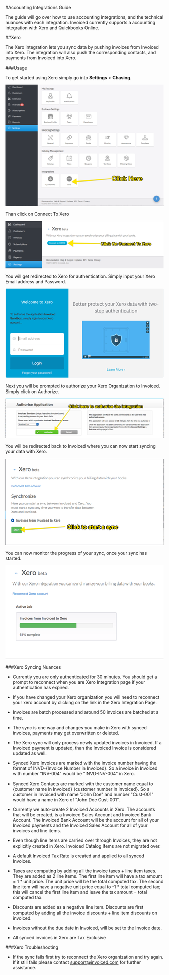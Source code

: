 #Accounting Integrations Guide

The guide will go over how to use accounting integrations, and the technical nuances with each integration.  Invoiced currently supports a accounting integration with Xero and Quickbooks Online.

##Xero

The Xero integration lets you sync data by pushing invoices from Invoiced into Xero.  The integration will also push the corresponding contacts, and payments from Invoiced into Xero.

###Usage

To get started using Xero simply go into **Settings** > **Chasing**.  

![Xero Settings](../img/xero-screen-1.png)

Than click on Connect To Xero

![Xero Connect](../img/xero-screen-2.png)

You will get redirected to Xero for authentication. Simply input your Xero Email address and Password.

![Xero Authorize](../img/xero-screen-3.png)

Next you will be prompted to authorize your Xero Organization to Invoiced.  Simply click on Authorize.

![Xero Settings](../img/xero-screen-4.png)

You will be redirected back to Invoiced where you can now start syncing your data with Xero.

![Xero Settings](../img/xero-screen-5.png)

You can now monitor the progress of your sync, once your sync has started. 

![Xero Settings](../img/xero-screen-6.png)

###Xero Syncing Nuances 

- Currently you are only authenticated for 30 minutes.  You should get a prompt to reconnect when you are Xero Integration page if your authentication has expired. 

- If you have changed your Xero organization you will need to reconnect your xero account by clicking on the link in the Xero Integration Page.

- Invoices are batch processed and around 50 invoices are batched at a time.

- The sync is one way and changes you make in Xero with synced invoices, payments may get overwritten or deleted.

- The Xero sync will only process newly updated invoices in Invoiced.  If a Invoiced payment is updated, than the Invoiced Invoice is considered updated as well.

- Synced Xero Invoices are marked with the invoice number having the format of INVD-{Invoice Number in Invoiced}.  So a invoice in Invoiced with number "INV-004" would be "INVD-INV-004" in Xero.  

- Synced Xero Contacts are marked with the customer name equal to {customer name in Invoiced} {customer number in Invoiced}.  So a customer in Invoiced with name "John Doe" and number "Cust-001" would have a name in Xero of "John Doe Cust-001". 

- Currently we auto-create 2 Invoiced Accounts in Xero.  The accounts that will be created, is a Invoiced Sales Account and Invoiced Bank Account.  The Invoiced Bank Account will be the account for all of your Invoiced payments and the Invoiced Sales Account for all of your invoices and line items.

- Even though line items are carried over through Invoices, they are not explicitly created in Xero.  Invoiced Catalog Items are not migrated over.

- A default Invoiced Tax Rate is created and applied to all synced Invoices.

- Taxes are computing by adding all the invoice taxes + line item taxes.  They are added as 2 line items. The first line item will have a tax amount = 1 * unit price. The unit price will be the total computed tax.  The second line item will have a negative unit price equal to -1 * total computed tax; this will cancel the first line item and leave the tax amount = total computed tax. 

- Discounts are added as a negative line item.  Discounts are first computed by adding all the invoice discounts + line item discounts on invoiced.

- Invoices without the due date in Invoiced, will be set to the Invoice date.

- All synced invoices in Xero are Tax Exclusive

###Xero Troubleshooting

- If the sync fails first try to reconnect the Xero organization and try again.  If it still fails please contact support@invoiced.com for further assistance. 


